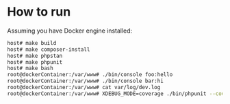 # How to run

Assuming you have Docker engine installed:

```bash
host# make build
host# make composer-install
host# make phpstan
host# make phpunit
host# make bash
root@dockerContainer:/var/www# ./bin/console foo:hello
root@dockerContainer:/var/www# ./bin/console bar:hi
root@dockerContainer:/var/www# cat var/log/dev.log
root@dockerContainer:/var/www# XDEBUG_MODE=coverage ./bin/phpunit --coverage-text --coverage-filter=src/Bundle/ChainCommandBundle
```
